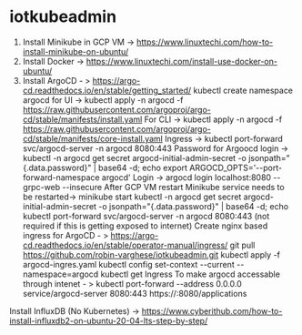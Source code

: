 # iotkubeadmin
1. Install Minikube in GCP VM -> https://www.linuxtechi.com/how-to-install-minikube-on-ubuntu/
2. Install Docker -> https://www.linuxtechi.com/install-use-docker-on-ubuntu/
3. Install ArgoCD - > https://argo-cd.readthedocs.io/en/stable/getting_started/
    kubectl create namespace argocd
    for UI -> kubectl apply -n argocd -f https://raw.githubusercontent.com/argoproj/argo-cd/stable/manifests/install.yaml
    For CLI -> kubectl apply -n argocd -f https://raw.githubusercontent.com/argoproj/argo-cd/stable/manifests/core-install.yaml
    Ingress -> kubectl port-forward svc/argocd-server -n argocd 8080:443
    Password for Argoocd login -> kubectl -n argocd get secret argocd-initial-admin-secret -o jsonpath="{.data.password}" | base64 -d; echo
    export ARGOCD_OPTS='--port-forward-namespace argocd'
    Login -> argocd login localhost:8080 --grpc-web --insecure
    After GCP VM restart Minikube service needs to be restarted-> 
            minikube start
            kubectl -n argocd get secret argocd-initial-admin-secret -o jsonpath="{.data.password}" | base64 -d; echo
            kubectl port-forward svc/argocd-server -n argocd 8080:443 (not required if this is getting exposed to internet)
    Create nginx based ingress for ArgoCD - > https://argo-cd.readthedocs.io/en/stable/operator-manual/ingress/
        git pull https://github.com/robin-varghese/iotkubeadmin.git
        kubectl apply -f argocd-ingres.yaml
        kubectl config set-context --current --namespace=argocd
        kubectl get Ingress
        To make argocd accessable through intenet - > kubectl port-forward --address 0.0.0.0 service/argocd-server 8080:443
        https://<Public IP>:8080/applications
 
 Install InfluxDB (No Kubernetes)   -> https://www.cyberithub.com/how-to-install-influxdb2-on-ubuntu-20-04-lts-step-by-step/
